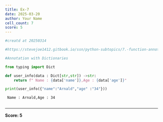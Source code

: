```yaml
---
title: Ex-7
date: 2025-03-20
author: Your Name
cell_count: 7
score: 5
---
```


```python
#creatd at 20250314
```


```python
#https://stevejoe1412.gitbook.io/ssn/python-subtopics/7.-function-annotations
```


```python
#Annotation with Dictionaries
```


```python
from typing import Dict
```


```python
def user_info(data : Dict[str,str]) ->str:
    return f" Name : {data['name']},Age : {data['age']}"
```


```python
print(user_info({"name":"Arnald","age" :"34"}))
```

     Name : Arnald,Age : 34



```python

```


---
**Score: 5**